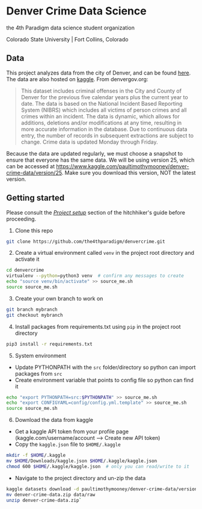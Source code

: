 # Denver Crime Data Science
the 4th Paradigm data science student organization

Colorado State University | Fort Collins, Colorado

## Data
This project analyzes data from the city of Denver, and can be found [here](https://www.denvergov.org/opendata/dataset/city-and-county-of-denver-crime). The data are also hosted on [kaggle](https://www.kaggle.com/paultimothymooney/denver-crime-data). From denvergov.org:

>This dataset includes criminal offenses in the City and County of Denver for the previous five calendar years plus the current year to date. The data is based on the National Incident Based Reporting System (NIBRS) which includes all victims of person crimes and all crimes within an incident. The data is dynamic, which allows for additions, deletions and/or modifications at any time, resulting in more accurate information in the database. Due to continuous data entry, the number of records in subsequent extractions are subject to change. Crime data is updated Monday through Friday.

Because the data are updated regularly, we must choose a snapshot to ensure that everyone has the same data. We will be using version 25, which can be accessed at https://www.kaggle.com/paultimothymooney/denver-crime-data/version/25. Make sure you download this version, NOT the latest version.

## Getting started
Please consult the [*Project setup*](https://github.com/the4thparadigm/hitchhikers_guide/tree/master/ds_projects/project_set_up) section of the hitchhiker's guide before proceeding.
1. Clone this repo
```bash
git clone https://github.com/the4thparadigm/denvercrime.git
```
2. Create a virtual environment called `venv` in the project root directory and activate it
```bash
cd denvercrime
virtualenv --python=python3 venv  # confirm any messages to create
echo "source venv/bin/activate" >> source_me.sh
source source_me.sh
```
3. Create your own branch to work on
```bash
git branch mybranch
git checkout mybranch
```
4. Install packages from requirements.txt using `pip` in the project root directory
```bash
pip3 install -r requirements.txt
```
5. System environment
  * Update PYTHONPATH with the `src` folder/directory so python can import packages from `src`
  * Create environment variable that points to config file so python can find it
```bash
echo "export PYTHONPATH=src:$PYTHONPATH" >> source_me.sh
echo "export CONFIGYAML=config/config.yml.template" >> source_me.sh
source source_me.sh
```
6. Download the data from kaggle
 * Get a kaggle API token from your profile page (kaggle.com/username/account --> Create new API token)
 * Copy the `kaggle.json` file to `$HOME/.kaggle`
 ```bash
 mkdir -f $HOME/.kaggle
 mv $HOME/Downloads/kaggle.json $HOME/.kaggle/kaggle.json
 chmod 600 $HOME/.kaggle/kaggle.json  # only you can read/write to it
 ```
 * Navigate to the project directory and un-zip the data
 ```bash
 kaggle datasets download -d paultimothymooney/denver-crime-data/version/25
 mv denver-crime-data.zip data/raw
 unzip denver-crime-data.zip`
 ```
